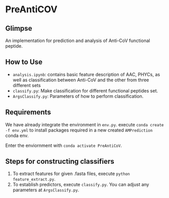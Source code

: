 # PreAntiCOV
## Glimpse

An implementation for prediction and analysis of Anti-CoV functional peptide.

## How to Use

* `analysis.ipynb`: contains basic feature description of AAC, PHYCs, as well as classification between Anti-CoV and the other from three different sets
* `classify.py`: Make classification for different functional peptides set.
* `ArgsClassify.py`: Parameters of how to perform classification. 

## Requirements

We have already integrate the environment in `env.py`. execute `conda create -f env.yml` to install packages required in a new created `AMPrediction` conda env.

Enter the enviornment with `conda activate PreAntiCoV`.

## Steps for constructing classifiers

1. To extract features for given .fasta files, execute `python feature_extract.py`.
2. To establish predictors, execute `classify.py`. You can adjust any parameters at `ArgsClassify.py`.

